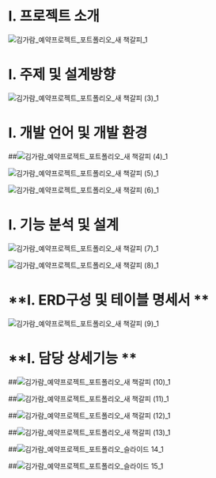 # **I. 프로젝트 소개**
![김가람_예약프로젝트_포트폴리오_새 책갈피_1](https://github.com/KANE350/BookingProject/assets/97603476/b73a0efe-bf25-4c76-b2a1-bf067603ef16)


# **I. 주제 및 설계방향**
![김가람_예약프로젝트_포트폴리오_새 책갈피 (3)_1](https://github.com/KANE350/BookingProject/assets/97603476/4ffbe303-77f4-4d18-8d0f-b589a32738b9)

# **I. 개발 언어 및 개발 환경**
##![김가람_예약프로젝트_포트폴리오_새 책갈피 (4)_1](https://github.com/KANE350/BookingProject/assets/97603476/57a65e08-e6c3-47c3-bc7f-400d8cc8ee4c)


![김가람_예약프로젝트_포트폴리오_새 책갈피 (5)_1](https://github.com/KANE350/BookingProject/assets/97603476/f7568c1a-52f9-4d27-872d-775d0e2a30b4)


![김가람_예약프로젝트_포트폴리오_새 책갈피 (6)_1](https://github.com/KANE350/BookingProject/assets/97603476/0bedc36c-c33f-481c-b875-812177d6c018)

# **I. 기능 분석 및 설계**
![김가람_예약프로젝트_포트폴리오_새 책갈피 (7)_1](https://github.com/KANE350/BookingProject/assets/97603476/8382cb5a-d671-4cb7-9dda-8d429467a5f2)


![김가람_예약프로젝트_포트폴리오_새 책갈피 (8)_1](https://github.com/KANE350/BookingProject/assets/97603476/5ec5ef20-d465-4f32-9dfe-b5ea555a8668)

# **I. ERD구성 및 테이블 명세서 **
![김가람_예약프로젝트_포트폴리오_새 책갈피 (9)_1](https://github.com/KANE350/BookingProject/assets/97603476/6ac233ca-cb25-4fe3-8e2d-dae5d8ee632d)

# **I. 담당 상세기능  **
##![김가람_예약프로젝트_포트폴리오_새 책갈피 (10)_1](https://github.com/KANE350/BookingProject/assets/97603476/e69b20c7-6596-48bc-bd54-4de32bead5c2)


##![김가람_예약프로젝트_포트폴리오_새 책갈피 (11)_1](https://github.com/KANE350/BookingProject/assets/97603476/2efd3805-8f37-4659-9336-612e8f008398)


##![김가람_예약프로젝트_포트폴리오_새 책갈피 (12)_1](https://github.com/KANE350/BookingProject/assets/97603476/14009f67-728e-49c0-9521-d662fb7912c4)


##![김가람_예약프로젝트_포트폴리오_새 책갈피 (13)_1](https://github.com/KANE350/BookingProject/assets/97603476/8a922e43-6715-4dbb-a59c-2c57bf2e0a34)


##![김가람_예약프로젝트_포트폴리오_슬라이드 14_1](https://github.com/KANE350/BookingProject/assets/97603476/3ef91d8b-b29f-494f-8bcb-d485ffb3df82)


##![김가람_예약프로젝트_포트폴리오_슬라이드 15_1](https://github.com/KANE350/BookingProject/assets/97603476/67f82f73-7bbd-423e-acdd-81a895644454)


